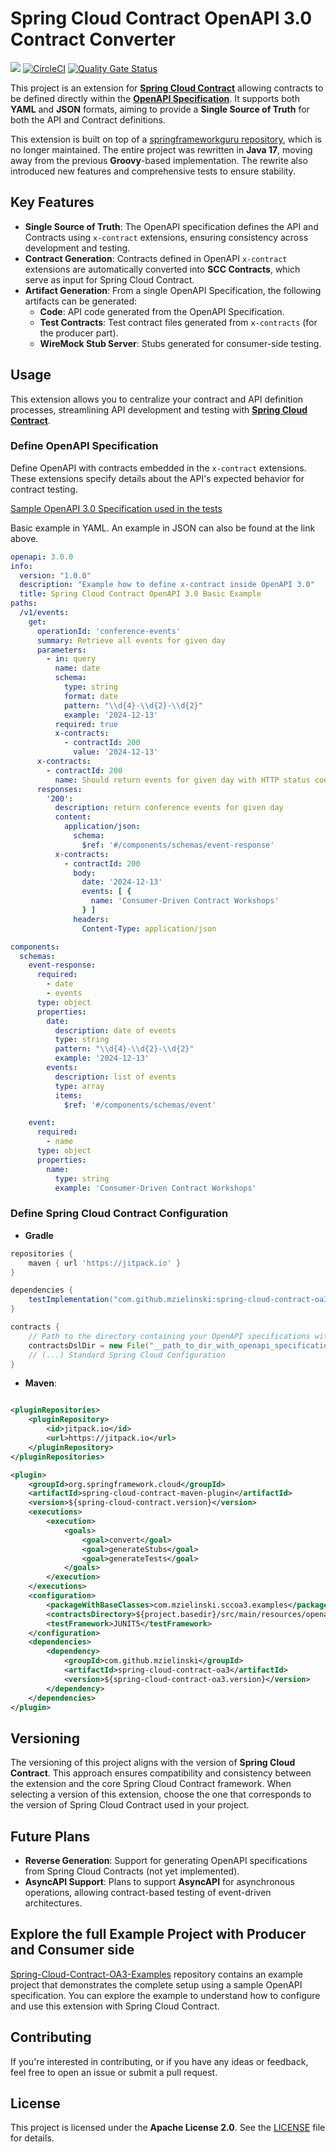 # Spring Cloud Contract OpenAPI 3.0 Contract Converter

[![](https://jitpack.io/v/mzielinski/spring-cloud-contract-oa3.svg)](https://jitpack.io/#mzielinski/spring-cloud-contract-oa3)
[![CircleCI](https://circleci.com/gh/mzielinski/spring-cloud-contract-oa3.svg?style=svg)](https://circleci.com/gh/mzielinski/spring-cloud-contract-oa3)
[![Quality Gate Status](https://sonarcloud.io/api/project_badges/measure?project=mzielinski_spring-cloud-contract-oa3&metric=alert_status)](https://sonarcloud.io/summary/new_code?id=mzielinski_spring-cloud-contract-oa3)

This project is an extension for [**Spring Cloud Contract**](https://spring.io/projects/spring-cloud-contract) allowing
contracts to be defined directly within the [**OpenAPI Specification**](https://swagger.io/specification/). It supports
both **YAML** and **JSON** formats, aiming to provide a **Single Source of Truth** for both the API and Contract
definitions.

This extension is built on top of
a [springframeworkguru repository](https://github.com/springframeworkguru/spring-cloud-contract-oa3 ), which is no
longer
maintained. The entire project was rewritten in **Java 17**, moving away from the previous **Groovy**-based
implementation. The rewrite also introduced new features and comprehensive tests to ensure stability.

## Key Features

- **Single Source of Truth**: The OpenAPI specification defines the API and Contracts using `x-contract` extensions,
  ensuring consistency across development and testing.
- **Contract Generation**: Contracts defined in OpenAPI `x-contract` extensions are automatically converted into **SCC
  Contracts**, which serve as input for Spring Cloud Contract.
- **Artifact Generation**: From a single OpenAPI Specification, the following artifacts can be generated:
    - **Code**: API code generated from the OpenAPI Specification.
    - **Test Contracts**: Test contract files generated from `x-contracts` (for the producer part).
    - **WireMock Stub Server**: Stubs generated for consumer-side testing.

## Usage

This extension allows you to centralize your contract and API definition processes, streamlining API development and
testing with [**Spring Cloud Contract**](https://spring.io/projects/spring-cloud-contract).

### Define OpenAPI Specification

Define OpenAPI with contracts embedded in the `x-contract` extensions. These extensions specify details about the API's
expected behavior for contract testing.

[Sample OpenAPI 3.0 Specification used in the tests](https://github.com/mzielinski/spring-cloud-contract-oa3/tree/master/src/test/resources/openapi)

Basic example in YAML. An example in JSON can also be found at the link above.

```yaml
openapi: 3.0.0
info:
  version: "1.0.0"
  description: "Example how to define x-contract inside OpenAPI 3.0"
  title: Spring Cloud Contract OpenAPI 3.0 Basic Example
paths:
  /v1/events:
    get:
      operationId: 'conference-events'
      summary: Retrieve all events for given day
      parameters:
        - in: query
          name: date
          schema:
            type: string
            format: date
            pattern: "\\d{4}-\\d{2}-\\d{2}"
            example: '2024-12-13'
          required: true
          x-contracts:
            - contractId: 200
              value: '2024-12-13'
      x-contracts:
        - contractId: 200
          name: Should return events for given day with HTTP status code 200
      responses:
        '200':
          description: return conference events for given day
          content:
            application/json:
              schema:
                $ref: '#/components/schemas/event-response'
          x-contracts:
            - contractId: 200
              body:
                date: '2024-12-13'
                events: [ {
                  name: 'Consumer-Driven Contract Workshops'
                } ]
              headers:
                Content-Type: application/json

components:
  schemas:
    event-response:
      required:
        - date
        - events
      type: object
      properties:
        date:
          description: date of events
          type: string
          pattern: "\\d{4}-\\d{2}-\\d{2}"
          example: '2024-12-13'
        events:
          description: list of events
          type: array
          items:
            $ref: '#/components/schemas/event'

    event:
      required:
        - name
      type: object
      properties:
        name:
          type: string
          example: 'Consumer-Driven Contract Workshops'
```

### Define Spring Cloud Contract Configuration

- **Gradle**

```groovy
repositories {
    maven { url 'https://jitpack.io' }
}

dependencies {
    testImplementation("com.github.mzielinski:spring-cloud-contract-oa3:$springCloudContractOa3Version")
}

contracts {
    // Path to the directory containing your OpenAPI specifications with x-contract extensions
    contractsDslDir = new File("__path_to_dir_with_openapi_specifications__")
    // (...) Standard Spring Cloud Configuration
}
``` 

- **Maven**:

```xml

<pluginRepositories>
    <pluginRepository>
        <id>jitpack.io</id>
        <url>https://jitpack.io</url>
    </pluginRepository>
</pluginRepositories>

<plugin>
    <groupId>org.springframework.cloud</groupId>
    <artifactId>spring-cloud-contract-maven-plugin</artifactId>
    <version>${spring-cloud-contract.version}</version>
    <executions>
        <execution>
            <goals>
                <goal>convert</goal>
                <goal>generateStubs</goal>
                <goal>generateTests</goal>
            </goals>
        </execution>
    </executions>
    <configuration>
        <packageWithBaseClasses>com.mzielinski.sccoa3.examples</packageWithBaseClasses>
        <contractsDirectory>${project.basedir}/src/main/resources/openapi</contractsDirectory>
        <testFramework>JUNIT5</testFramework>
    </configuration>
    <dependencies>
        <dependency>
            <groupId>com.github.mzielinski</groupId>
            <artifactId>spring-cloud-contract-oa3</artifactId>
            <version>${spring-cloud-contract-oa3.version}</version>
        </dependency>
    </dependencies>
</plugin>
```

## Versioning

The versioning of this project aligns with the version of **Spring Cloud Contract**. This approach ensures compatibility
and consistency between the extension and the core Spring Cloud Contract framework. When selecting a version of this
extension, choose the one that corresponds to the version of Spring Cloud Contract used in your project.

## Future Plans

- **Reverse Generation**: Support for generating OpenAPI specifications from Spring Cloud Contracts (not yet
  implemented).
- **AsyncAPI Support**: Plans to support **AsyncAPI** for asynchronous operations, allowing contract-based testing of
  event-driven architectures.

## Explore the full Example Project with Producer and Consumer side

[Spring-Cloud-Contract-OA3-Examples](https://github.com/mzielinski/spring-cloud-contract-oa3-examples) repository
contains an example project that demonstrates the complete setup using a sample OpenAPI specification.
You can explore the example to understand how to configure and use this extension with Spring Cloud Contract.

## Contributing

If you're interested in contributing, or if you have any ideas or feedback, feel free to open an issue or submit a pull
request.

## License

This project is licensed under the **Apache License 2.0**. See the [LICENSE](LICENSE) file for details.
